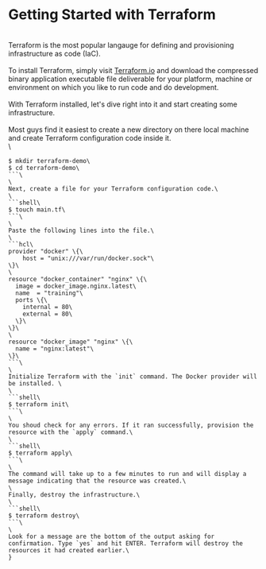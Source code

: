 
# Getting Started with Terraform
\
Terraform is the most popular langauge for defining and provisioning infrastructure as code (IaC).\
\
To install Terraform, simply visit [Terraform.io](https://www.terraform.io/downloads.html) and download the compressed binary application executable file deliverable for your platform, machine or environment on which you like to run code and do development.\
\
With Terraform installed, let's dive right into it and start creating some infrastructure.\
\
Most guys find it easiest to create a new directory on there local machine and create Terraform configuration code inside it.\
\
```shell\
$ mkdir terraform-demo\
$ cd terraform-demo\
```\
\
Next, create a file for your Terraform configuration code.\
\
```shell\
$ touch main.tf\
```\
\
Paste the following lines into the file.\
\
```hcl\
provider "docker" \{\
    host = "unix:///var/run/docker.sock"\
\}\
\
resource "docker_container" "nginx" \{\
  image = docker_image.nginx.latest\
  name  = "training"\
  ports \{\
    internal = 80\
    external = 80\
  \}\
\}\
\
resource "docker_image" "nginx" \{\
  name = "nginx:latest"\
\}\
```\
\
Initialize Terraform with the `init` command. The Docker provider will be installed. \
\
```shell\
$ terraform init\
```\
\
You shoud check for any errors. If it ran successfully, provision the resource with the `apply` command.\
\
```shell\
$ terraform apply\
```\
\
The command will take up to a few minutes to run and will display a message indicating that the resource was created.\
\
Finally, destroy the infrastructure.\
\
```shell\
$ terraform destroy\
```\
\
Look for a message are the bottom of the output asking for confirmation. Type `yes` and hit ENTER. Terraform will destroy the resources it had created earlier.\
}